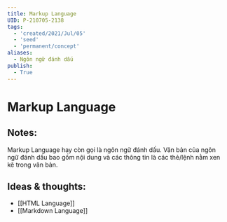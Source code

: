 ```yaml
---
title: Markup Language
UID: P-210705-2138
tags:
  - 'created/2021/Jul/05'
  - 'seed'
  - 'permanent/concept'
aliases:
  - Ngôn ngữ đánh dấu
publish:
  - True
---
```

# Markup Language

## Notes:
Markup Language hay còn gọi là ngôn ngữ đánh dấu. Văn bản của ngôn ngữ đánh dấu bao gồm nội dung và các thông tin là các thẻ/lệnh nằm xen kẽ trong văn bản.

## Ideas & thoughts:
- [[HTML Language]]
- [[Markdown Language]]
